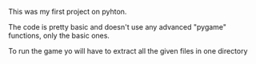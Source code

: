This was my first project on pyhton.

The code is pretty basic and doesn't use any advanced "pygame" functions, only the basic ones.

To run the game yo will have to extract all the given files in one directory
